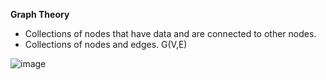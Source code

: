 **Graph Theory**
- Collections of nodes that have data and are connected to other nodes.
- Collections of nodes and edges. G(V,E)
  
![image](https://github.com/rtevatia4/DSA/assets/39152497/33a3577b-a8b8-4fb0-97ba-0188267dcc5d)

